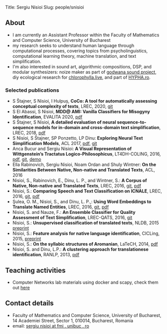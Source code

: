 Title: Sergiu Nisioi 
Slug: people/snisioi

## About

- I am currently an Assistant Professor within the Faculty of Mathematics and Computer Science, University of Bucharest
- my research seeks to understand human language through computational processes, covering topics from psycholinguistics, computational learning theory, machine translation, and text simplification.
- I'm also interested in sound art, algorithmic compositions, DSP, and modular synthesizers: noize maker as part of [godwana sound project](https://soundcloud.com/godwana_noise), diy ecological research for [chlorophylla.live]( https://chlorophylla.live), and part of [HYPHA.ro](https://hypha.ro/).


### Selected publications
- S Štajner, S Nisioi, I Hulpuș, **CoCo: A tool for automatically assessing conceptual complexity of texts**, LREC, 2020, [git](https://github.com/ioanahulpus/cocospa/)
- S El Abassi, S Nisioi, **MDD@ AMI: Vanilla Classifiers for Misogyny Identification**, EVALITA 2020, [pdf](http://ceur-ws.org/Vol-2765/paper149.pdf)
- S Štajner, S Nisioi, **A detailed evaluation of neural sequence-to-sequence models for in-domain and cross-domain text simplification**, LREC, 2018, [pdf](https://www.aclweb.org/anthology/L18-1479.pdf)
- S Nisioi, S Štajner, SP Ponzetto, LP Dinu: **Exploring Neural Text Simplification Models**, ACL 2017, [pdf](https://www.aclweb.org/anthology/papers/P/P17/P17-2014/), [git](https://github.com/senisioi/NeuralTextSimplification)
- Anca Bucur and Sergiu Nisioi: **A Visual Representation of Wittgenstein’s Tractatus Logico-Philosophicus**, LT4DH-COLING, 2016, [pdf](https://www.clarin-d.de/images/lt4dh/pdf/LT4DH10.pdf), [git](https://gitlab.com/tractatus/tractatus.gitlab.io), [demo](http://tractatus.gitlab.io/)
- Ella Rabinovich, Sergiu Nisioi, Noam Ordan and Shuly Wintner: **On the Similarities Between Native, Non-native and Translated Texts**, ACL, 2016
- Nisioi, S., Rabinovich, E., Dinu, L. P., and Wintner, S.: **A Corpus of Native, Non-native and Translated Texts**, LREC, 2016, [git](https://github.com/senisioi/enntt-release), [pdf](http://www.lrec-conf.org/proceedings/lrec2016/pdf/902_Paper.pdf)
- Nisioi, S.: **Comparing Speech and Text Classification on ICNALE**, LREC, 2016, [git](https://github.com/senisioi/speech-text-features), [pdf](http://www.lrec-conf.org/proceedings/lrec2016/pdf/1159_Paper.pdf)
- Şulea, O. M., Nisioi, S., and Dinu, L. P.,: **Using Word Embeddings to Translate Named Entities**, LREC, 2016, [git](https://github.com/senisioi/clwe-ner), [pdf](http://www.lrec-conf.org/proceedings/lrec2016/pdf/1167_Paper.pdf)
- Nisioi, S. and Nauze, F.: **An Ensemble Classifier for Quality Assessment of Text Simplification**, LREC-QATS, 2016, [git](https://github.com/senisioi/qats-pso-ensemble) 
- Nisioi, S.: **Unsupervised classification of translated texts**, NLDB, 2015 [preprint](/papers/nisioi15b.pdf)
- Nisioi, S.: **Feature analysis for native language identification**, CICLing, 2015, [preprint](/papers/nisioi15a.pdf)
- Nisioi, S.: **On the syllabic structures of Aromanian**, LaTeCH, 2014, [pdf](https://www.aclweb.org/anthology/W/W14/W14-0616.pdf)
- Nisioi, S. and Dinu, L.P.: **A clustering approach for translationese identification**, RANLP, 2013, [pdf](http://www.aclweb.org/anthology/R13-1070)

## Teaching activities
- Computer Networks lab materials using docker and scapy, check them out [here](https://github.com/senisioi/computer-networks)


## Contact details
- Faculty of Mathematics and Computer Science, University of Bucharest, 14 Academiei Street, Sector 1, 010014, Bucharest, Romania
- email: [sergiu nisioi at fmi . unibuc . ro](mailto:sergiu.nisioi@fmi.unibuc.ro)

